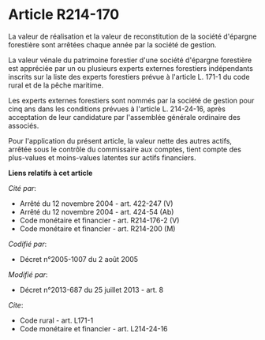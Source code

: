 # Article R214-170

La valeur de réalisation et la valeur de reconstitution de la société d'épargne forestière sont arrêtées chaque année par la
société de gestion. 

La valeur vénale du patrimoine forestier d'une société d'épargne forestière est appréciée par un ou plusieurs experts
externes forestiers indépendants inscrits sur la liste des experts forestiers prévue à l'article L. 171-1 du code rural et de
la pêche maritime. 

Les experts externes forestiers sont nommés par la société de gestion pour cinq ans dans les conditions prévues à l'article
L. 214-24-16, après acceptation de leur candidature par l'assemblée générale ordinaire des associés. 

Pour l'application du présent article, la valeur nette des autres actifs, arrêtée sous le contrôle du commissaire aux
comptes, tient compte des plus-values et moins-values latentes sur actifs financiers.

**Liens relatifs à cet article**

_Cité par_:

  - Arrêté du 12 novembre 2004 - art. 422-247 (V)
  - Arrêté du 12 novembre 2004 - art. 424-54 (Ab)
  - Code monétaire et financier - art. R214-176-2 (V)
  - Code monétaire et financier - art. R214-200 (M)

_Codifié par_:

  - Décret n°2005-1007 du 2 août 2005

_Modifié par_:

  - Décret n°2013-687 du 25 juillet 2013 - art. 8

_Cite_:

  - Code rural - art. L171-1
  - Code monétaire et financier - art. L214-24-16
